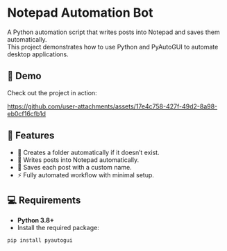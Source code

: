 # Notepad Automation Bot

A Python automation script that writes posts into Notepad and saves them automatically.  
This project demonstrates how to use Python and PyAutoGUI to automate desktop applications.
## 🎥 Demo

Check out the project in action:  

https://github.com/user-attachments/assets/17e4c758-427f-49d2-8a98-eb0cf16cfb1d

## 🚀 Features

- 📂 Creates a folder automatically if it doesn’t exist.  
- 📝 Writes posts into Notepad automatically.  
- 💾 Saves each post with a custom name.  
- ⚡ Fully automated workflow with minimal setup.  

## 💻 Requirements

- **Python 3.8+**  
- Install the required package:

```bash
pip install pyautogui
